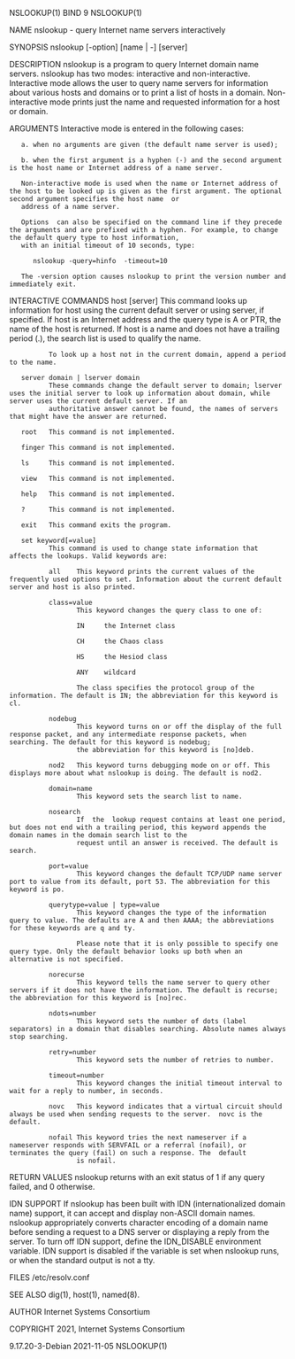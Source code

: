 NSLOOKUP(1)                                                                               BIND 9                                                                               NSLOOKUP(1)

NAME
       nslookup - query Internet name servers interactively

SYNOPSIS
       nslookup [-option] [name | -] [server]

DESCRIPTION
       nslookup  is  a program to query Internet domain name servers.  nslookup has two modes: interactive and non-interactive. Interactive mode allows the user to query name servers for
       information about various hosts and domains or to print a list of hosts in a domain.  Non-interactive mode prints just the name and requested information for a host or domain.

ARGUMENTS
       Interactive mode is entered in the following cases:

       a. when no arguments are given (the default name server is used);

       b. when the first argument is a hyphen (-) and the second argument is the host name or Internet address of a name server.

       Non-interactive mode is used when the name or Internet address of the host to be looked up is given as the first argument. The optional second argument specifies the host name  or
       address of a name server.

       Options  can also be specified on the command line if they precede the arguments and are prefixed with a hyphen. For example, to change the default query type to host information,
       with an initial timeout of 10 seconds, type:

          nslookup -query=hinfo  -timeout=10

       The -version option causes nslookup to print the version number and immediately exit.

INTERACTIVE COMMANDS
       host [server]
              This command looks up information for host using the current default server or using server, if specified. If host is an Internet address and the query type is  A  or  PTR,
              the name of the host is returned. If host is a name and does not have a trailing period (.), the search list is used to qualify the name.

              To look up a host not in the current domain, append a period to the name.

       server domain | lserver domain
              These commands change the default server to domain; lserver uses the initial server to look up information about domain, while server uses the current default server. If an
              authoritative answer cannot be found, the names of servers that might have the answer are returned.

       root   This command is not implemented.

       finger This command is not implemented.

       ls     This command is not implemented.

       view   This command is not implemented.

       help   This command is not implemented.

       ?      This command is not implemented.

       exit   This command exits the program.

       set keyword[=value]
              This command is used to change state information that affects the lookups. Valid keywords are:

              all    This keyword prints the current values of the frequently used options to set. Information about the current default server and host is also printed.

              class=value
                     This keyword changes the query class to one of:

                     IN     the Internet class

                     CH     the Chaos class

                     HS     the Hesiod class

                     ANY    wildcard

                     The class specifies the protocol group of the information. The default is IN; the abbreviation for this keyword is cl.

              nodebug
                     This keyword turns on or off the display of the full response packet, and any intermediate response packets, when searching. The default for this keyword is nodebug;
                     the abbreviation for this keyword is [no]deb.

              nod2   This keyword turns debugging mode on or off. This displays more about what nslookup is doing. The default is nod2.

              domain=name
                     This keyword sets the search list to name.

              nosearch
                     If  the  lookup request contains at least one period, but does not end with a trailing period, this keyword appends the domain names in the domain search list to the
                     request until an answer is received. The default is search.

              port=value
                     This keyword changes the default TCP/UDP name server port to value from its default, port 53. The abbreviation for this keyword is po.

              querytype=value | type=value
                     This keyword changes the type of the information query to value. The defaults are A and then AAAA; the abbreviations for these keywords are q and ty.

                     Please note that it is only possible to specify one query type. Only the default behavior looks up both when an alternative is not specified.

              norecurse
                     This keyword tells the name server to query other servers if it does not have the information. The default is recurse; the abbreviation for this keyword is [no]rec.

              ndots=number
                     This keyword sets the number of dots (label separators) in a domain that disables searching. Absolute names always stop searching.

              retry=number
                     This keyword sets the number of retries to number.

              timeout=number
                     This keyword changes the initial timeout interval to wait for a reply to number, in seconds.

              novc   This keyword indicates that a virtual circuit should always be used when sending requests to the server.  novc is the default.

              nofail This keyword tries the next nameserver if a nameserver responds with SERVFAIL or a referral (nofail), or terminates the query (fail) on such a response. The  default
                     is nofail.

RETURN VALUES
       nslookup returns with an exit status of 1 if any query failed, and 0 otherwise.

IDN SUPPORT
       If  nslookup  has been built with IDN (internationalized domain name) support, it can accept and display non-ASCII domain names. nslookup appropriately converts character encoding
       of a domain name before sending a request to a DNS server or displaying a reply from the server.  To turn off IDN support, define the IDN_DISABLE environment variable. IDN support
       is disabled if the variable is set when nslookup runs, or when the standard output is not a tty.

FILES
       /etc/resolv.conf

SEE ALSO
       dig(1), host(1), named(8).

AUTHOR
       Internet Systems Consortium

COPYRIGHT
       2021, Internet Systems Consortium

9.17.20-3-Debian                                                                        2021-11-05                                                                             NSLOOKUP(1)
